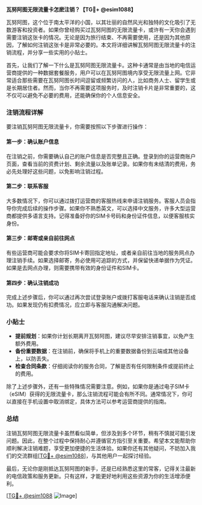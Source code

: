 **瓦努阿图无限流量卡怎麽注销？【TG💪+ @esim1088】**

瓦努阿图，这个位于南太平洋的小国，以其壮丽的自然风光和独特的文化吸引了无数游客和投资者。如果你曾经购买过瓦努阿图的无限流量卡，或许有一天你会遇到需要注销这张卡的情况。无论是因为旅行结束、不再需要使用，还是因为其他原因，了解如何注销这张卡是非常必要的。本文将详细讲解瓦努阿图无限流量卡的注销流程，并分享一些实用的小贴士。

首先，让我们了解一下什么是瓦努阿图无限流量卡。这种卡通常是由当地的电信运营商提供的一种数据套餐服务，用户可以在瓦努阿图境内享受无限流量上网。它非常适合那些需要在瓦努阿图长时间逗留或频繁访问的人，比如商务人士、留学生或是长期居住者。然而，当你不再需要这项服务时，及时注销卡片是非常重要的，这不仅可以避免不必要的费用，还能确保你的个人信息安全。

### 注销流程详解

要注销瓦努阿图无限流量卡，你需要按照以下步骤进行操作：

#### 第一步：确认账户信息
在注销之前，你需要确认自己的账户信息是否完整且正确。登录到你的运营商账户页面，查看当前的资费计划、剩余流量以及账单记录。如果你有未结清的费用，务必先处理好这些问题，以免影响注销过程。

#### 第二步：联系客服
大多数情况下，你可以通过拨打运营商的客服热线来申请注销服务。客服人员会指导你完成后续的操作步骤。如果你不熟悉英文，可以选择中文服务，许多大型运营商都提供多语言支持。记得准备好你的SIM卡号码和身份证件信息，以便客服核实身份。

#### 第三步：邮寄或亲自前往网点
有些运营商可能会要求你将SIM卡寄回指定地址，或者亲自前往当地的服务网点办理注销手续。如果选择邮寄，务必使用可追踪的方式，并保留快递单据作为凭证。如果是去网点办理，则需要携带有效的身份证件和SIM卡。

#### 第四步：确认注销成功
完成上述步骤后，你可以通过再次尝试登录账户或拨打客服电话来确认注销是否成功。如果发现仍有扣费情况，应立即与客服沟通解决问题。

### 小贴士
- **提前规划**：如果你计划长期离开瓦努阿图，建议尽早安排注销事宜，以免产生额外费用。
- **备份重要数据**：在注销前，确保将手机上的重要数据备份到云端或其他设备上，以防丢失。
- **检查合同条款**：仔细阅读你的服务合同，了解是否有任何限制条件或提前终止的费用。

除了上述步骤外，还有一些特殊情况需要注意。例如，如果你是通过电子SIM卡（eSIM）获得的无限流量卡，那么注销流程可能会有所不同。通常情况下，你可以直接在手机设置中取消绑定，具体方法可以参考运营商提供的指南。

### 总结

注销瓦努阿图无限流量卡虽然看似简单，但涉及到多个环节，稍有不慎就可能引发问题。因此，在整个过程中保持耐心并遵循官方指引至关重要。希望本文能帮助你顺利解决注销难题，享受更加便捷的生活体验。如果你还有其他疑问，不妨加入我们的交流群组[[TG💪+ @esim1088](https://t.me/s/esim1088)]，与其他用户一起探讨经验。

最后，无论你是刚抵达瓦努阿图的新手，还是已经熟悉这里的常客，记得关注最新的电信政策和服务更新。只有这样，才能更好地利用这些资源为你的生活增添便利。

[[TG💪+ @esim1088](https://t.me/s/esim1088) ![Image](https://i.postimg.cc/4NQfJmqS/Snipaste-2025-05-13-00-14-12.png)]